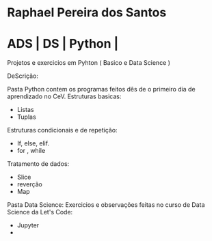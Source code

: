 # Raphael Pereira dos Santos
# ADS | DS | Python | 


Projetos e exercicios em Pyhton ( Basico e Data Science )

DeScrição:

Pasta Python contem os programas feitos dês de o primeiro dia de aprendizado no CeV. 
Estruturas basicas:
- Listas
- Tuplas

Estruturas condicionais e de repetição:
- If, else, elif.
- for , while

Tratamento de dados:
- Slice 
- reverção
- Map

Pasta Data Science:
Exercicios e observações feitas no curso de Data Science da Let's Code:
- Jupyter
- 

